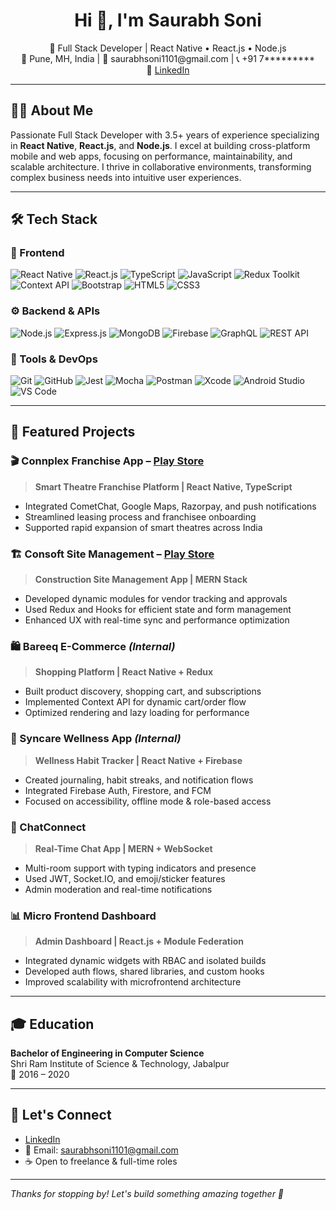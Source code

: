 <h1 align="center">Hi 👋, I'm Saurabh Soni</h1>

<p align="center">
  🚀 Full Stack Developer | React Native • React.js • Node.js <br />
  📍 Pune, MH, India | 📧 saurabhsoni1101@gmail.com | 📞 +91 7********* <br />
  🔗 <a href="https://www.linkedin.com/in/saurabhsoni11" target="_blank">LinkedIn</a>
</p>

---

## 👨‍💻 About Me

Passionate Full Stack Developer with 3.5+ years of experience specializing in **React Native**, **React.js**, and **Node.js**. I excel at building cross-platform mobile and web apps, focusing on performance, maintainability, and scalable architecture. I thrive in collaborative environments, transforming complex business needs into intuitive user experiences.

---

## 🛠 Tech Stack

### 🚀 Frontend
![React Native](https://img.shields.io/badge/React_Native-20232A?style=for-the-badge&logo=react&logoColor=61DAFB)
![React.js](https://img.shields.io/badge/React.js-61DAFB?style=for-the-badge&logo=react&logoColor=white)
![TypeScript](https://img.shields.io/badge/TypeScript-007ACC?style=for-the-badge&logo=typescript&logoColor=white)
![JavaScript](https://img.shields.io/badge/JavaScript-ES6+-F7DF1E?style=for-the-badge&logo=javascript&logoColor=black)
![Redux Toolkit](https://img.shields.io/badge/Redux_Toolkit-764ABC?style=for-the-badge&logo=redux&logoColor=white)
![Context API](https://img.shields.io/badge/Context_API-20232A?style=for-the-badge&logo=react&logoColor=white)
![Bootstrap](https://img.shields.io/badge/Bootstrap-5-blueviolet?style=for-the-badge&logo=bootstrap&logoColor=white)
![HTML5](https://img.shields.io/badge/HTML5-E34F26?style=for-the-badge&logo=html5&logoColor=white)
![CSS3](https://img.shields.io/badge/CSS3-1572B6?style=for-the-badge&logo=css3&logoColor=white)

### ⚙️ Backend & APIs
![Node.js](https://img.shields.io/badge/Node.js-339933?style=for-the-badge&logo=node.js&logoColor=white)
![Express.js](https://img.shields.io/badge/Express.js-000000?style=for-the-badge&logo=express&logoColor=white)
![MongoDB](https://img.shields.io/badge/MongoDB-4EA94B?style=for-the-badge&logo=mongodb&logoColor=white)
![Firebase](https://img.shields.io/badge/Firebase-FFCA28?style=for-the-badge&logo=firebase&logoColor=black)
![GraphQL](https://img.shields.io/badge/GraphQL-E10098?style=for-the-badge&logo=graphql&logoColor=white)
![REST API](https://img.shields.io/badge/REST_API-007396?style=for-the-badge&logo=api&logoColor=white)

### 🧪 Tools & DevOps
![Git](https://img.shields.io/badge/Git-F05032?style=for-the-badge&logo=git&logoColor=white)
![GitHub](https://img.shields.io/badge/GitHub-181717?style=for-the-badge&logo=github&logoColor=white)
![Jest](https://img.shields.io/badge/Jest-C21325?style=for-the-badge&logo=jest&logoColor=white)
![Mocha](https://img.shields.io/badge/Mocha-8D6748?style=for-the-badge&logo=mocha&logoColor=white)
![Postman](https://img.shields.io/badge/Postman-FF6C37?style=for-the-badge&logo=postman&logoColor=white)
![Xcode](https://img.shields.io/badge/Xcode-147EFB?style=for-the-badge&logo=xcode&logoColor=white)
![Android Studio](https://img.shields.io/badge/Android_Studio-3DDC84?style=for-the-badge&logo=android-studio&logoColor=white)
![VS Code](https://img.shields.io/badge/VS_Code-007ACC?style=for-the-badge&logo=visual-studio-code&logoColor=white)

---

## 📱 Featured Projects

### 🎬 Connplex Franchise App – [Play Store](https://play.google.com/store/apps/details?id=com.connplexfranchise)
> **Smart Theatre Franchise Platform | React Native, TypeScript**  
- Integrated CometChat, Google Maps, Razorpay, and push notifications  
- Streamlined leasing process and franchisee onboarding  
- Supported rapid expansion of smart theatres across India  

### 🏗️ Consoft Site Management – [Play Store](https://play.google.com/store/apps/details?id=com.consoftapp)
> **Construction Site Management App | MERN Stack**  
- Developed dynamic modules for vendor tracking and approvals  
- Used Redux and Hooks for efficient state and form management  
- Enhanced UX with real-time sync and performance optimization  

### 🛍️ Bareeq E-Commerce *(Internal)*  
> **Shopping Platform | React Native + Redux**  
- Built product discovery, shopping cart, and subscriptions  
- Implemented Context API for dynamic cart/order flow  
- Optimized rendering and lazy loading for performance  

### 🧘 Syncare Wellness App *(Internal)*  
> **Wellness Habit Tracker | React Native + Firebase**  
- Created journaling, habit streaks, and notification flows  
- Integrated Firebase Auth, Firestore, and FCM  
- Focused on accessibility, offline mode & role-based access  

### 💬 ChatConnect  
> **Real-Time Chat App | MERN + WebSocket**  
- Multi-room support with typing indicators and presence  
- Used JWT, Socket.IO, and emoji/sticker features  
- Admin moderation and real-time notifications  

### 📊 Micro Frontend Dashboard  
> **Admin Dashboard | React.js + Module Federation**  
- Integrated dynamic widgets with RBAC and isolated builds  
- Developed auth flows, shared libraries, and custom hooks  
- Improved scalability with microfrontend architecture  

---

## 🎓 Education

**Bachelor of Engineering in Computer Science**  
Shri Ram Institute of Science & Technology, Jabalpur  
📅 2016 – 2020

---

## 🤝 Let's Connect

- [LinkedIn](https://www.linkedin.com/in/saurabhsoni11)
- 📧 Email: saurabhsoni1101@gmail.com
- ☕ Open to freelance & full-time roles

---

_Thanks for stopping by! Let's build something amazing together 🚀_
